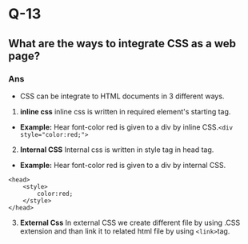# Q-13

## What are the ways to integrate CSS as a web page?

### Ans

- CSS can be integrate to HTML documents in 3 different ways.

1. **inline css**
   inline css is written in required element's starting tag.

- **Example:** Hear font-color red is given to a div by inline CSS.`<div style="color:red;">`
  <br>

2. **Internal CSS**
   Internal css is written in style tag in head tag.

- **Example:** Hear font-color red is given to a div by internal CSS.

```
<head>
    <style>
        color:red;
    </style>
</head>
```

3. **External Css**
   In external CSS we create different file by using .CSS extension and than link it to related html file by using `<link>`tag.
